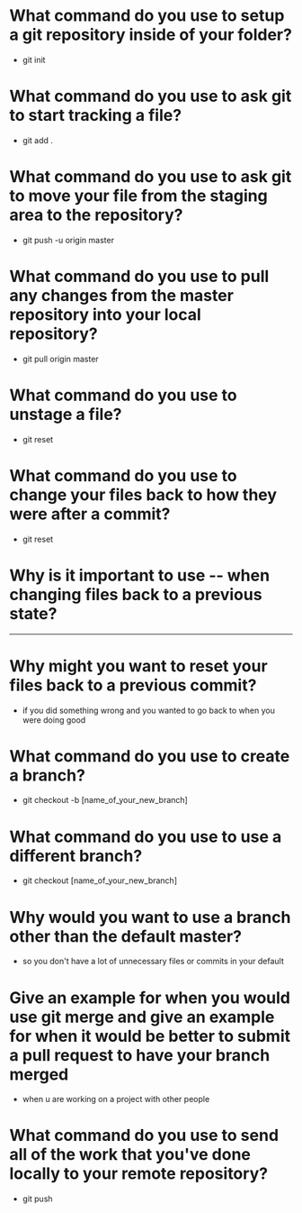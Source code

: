 
# What command do you use to setup a git repository inside of your folder?
- git init
# What command do you use to ask git to start tracking a file?
- git add .
# What command do you use to ask git to move your file from the staging area to the repository?
- git push -u origin master
# What command do you use to pull any changes from the master repository into your local repository?
- git pull origin master
# What command do you use to unstage a file?
- git reset
# What command do you use to change your files back to how they were after a commit?
- git reset
# Why is it important to use -- when changing files back to a previous state?
- --
# Why might you want to reset your files back to a previous commit?
- if you did something wrong and you wanted to go back to when you were doing good
# What command do you use to create a branch?
- git checkout -b [name_of_your_new_branch]
# What command do you use to use a different branch?
- git checkout [name_of_your_new_branch]
# Why would you want to use a branch other than the default master?
- so you don't have a lot of unnecessary files or commits in your default
# Give an example for when you would use git merge and give an example for when it would be better to submit a pull request to have your branch merged
- when u are working on a project with other people
# What command do you use to send all of the work that you've done locally to your remote repository?
-  git push 
